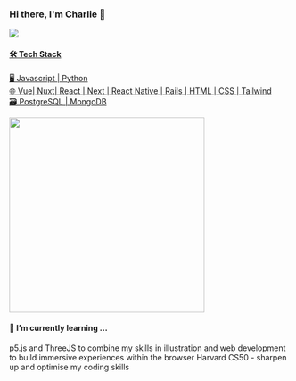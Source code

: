### Hi there, I'm Charlie 👋
<p  align='left'>
  <a href="https://www.linkedin.com/in/charlie-fischer/"> <img src="https://img.shields.io/badge/linkedin-%230077B5.svg?&style=for-the-badge&logo=linkedin&logoColor=white" />
</p>

#### 🛠 Tech Stack
 🖥  Javascript | Python  <br />
 🌐  Vue| Nuxt| React | Next | React Native | Rails | HTML | CSS | Tailwind <br />
 🗃  PostgreSQL | MongoDB <br />

<p align='left'>
  <a href="#"><img src="https://github-readme-stats.vercel.app/api?username=charliefischer&show_icons=true&count_private=false&theme=dark" width="350"></a>
</p>


#### 🌱 I’m currently learning ...
p5.js and ThreeJS to combine my skills in illustration and web development to build immersive experiences within the browser
Harvard CS50 - sharpen up and optimise my coding skills

